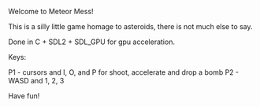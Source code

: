 Welcome to Meteor Mess!

This is a silly little game homage to asteroids, there is not much else to say.

Done in C + SDL2 + SDL_GPU for gpu acceleration.

Keys:

P1 - cursors and I, O, and P for shoot, accelerate and drop a bomb
P2 - WASD and 1, 2, 3

Have fun!
